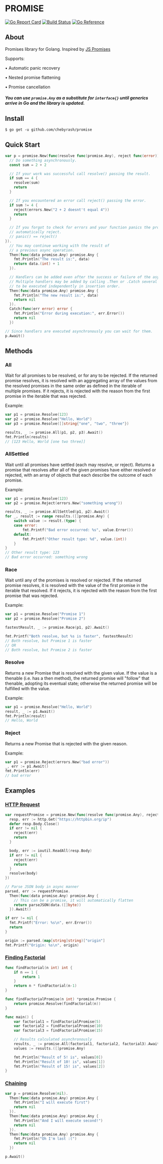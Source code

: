 # PROMISE
[![Go Report Card](https://goreportcard.com/badge/github.com/chebyrash/promise)](https://goreportcard.com/report/github.com/chebyrash/promise)
[![Build Status](https://travis-ci.org/chebyrash/promise.svg?branch=master)](https://travis-ci.org/chebyrash/promise)
[![Go Reference](https://pkg.go.dev/badge/github.com/chebyrash/promise.svg)](https://pkg.go.dev/github.com/chebyrash/promise)

## About
Promises library for Golang. Inspired by [JS Promises](https://developer.mozilla.org/en-US/docs/Web/JavaScript/Reference/Global_Objects/Promise)

Supports:

• Automatic panic recovery

• Nested promise flattening

• Promise cancellation

##### You can use `promise.Any` as a substitute for `interface{}` until generics arrive in Go and the library is updated.

## Install

    $ go get -u github.com/chebyrash/promise

## Quick Start
```go
var p = promise.New(func(resolve func(promise.Any), reject func(error)) {
  // Do something asynchronously.
  const sum = 2 + 2

  // If your work was successful call resolve() passing the result.
  if sum == 4 {
    resolve(sum)
    return
  }

  // If you encountered an error call reject() passing the error.
  if sum != 4 {
    reject(errors.New("2 + 2 doesnt't equal 4"))
    return
  }

  // If you forgot to check for errors and your function panics the promise will
  // automatically reject.
  // panic() == reject()
}).
  // You may continue working with the result of
  // a previous async operation.
  Then(func(data promise.Any) promise.Any {
    fmt.Println("The result is:", data)
    return data.(int) + 1
  }).

  // Handlers can be added even after the success or failure of the asynchronous operation.
  // Multiple handlers may be added by calling .Then or .Catch several times,
  // to be executed independently in insertion order.
  Then(func(data promise.Any) promise.Any {
    fmt.Println("The new result is:", data)
    return nil
  }).
  Catch(func(err error) error {
    fmt.Println("Error during execution:", err.Error())
    return nil
  })

// Since handlers are executed asynchronously you can wait for them.
p.Await()
```

## Methods

### All

Wait for all promises to be resolved, or for any to be rejected.
If the returned promise resolves, it is resolved with an aggregating array of the values from the resolved promises in the same order as defined in the iterable of multiple promises. If it rejects, it is rejected with the reason from the first promise in the iterable that was rejected.

Example:
```go
var p1 = promise.Resolve(123)
var p2 = promise.Resolve("Hello, World")
var p3 = promise.Resolve([]string{"one", "two", "three"})

results, _ := promise.All(p1, p2, p3).Await()
fmt.Println(results)
// [123 Hello, World [one two three]]
```

### AllSettled

Wait until all promises have settled (each may resolve, or reject).
Returns a promise that resolves after all of the given promises have either resolved or rejected, with an array of objects that each describe the outcome of each promise.

Example:
```go
var p1 = promise.Resolve(123)
var p2 = promise.Reject(errors.New("something wrong"))

results, _ := promise.AllSettled(p1, p2).Await()
for _, result := range results.([]promise.Any) {
    switch value := result.(type) {
    case error:
        fmt.Printf("Bad error occurred: %s", value.Error())
    default:
        fmt.Printf("Other result type: %d", value.(int))
    }
}
// Other result type: 123
// Bad error occurred: something wrong
```

### Race

Wait until any of the promises is resolved or rejected.
If the returned promise resolves, it is resolved with the value of the first promise in the iterable that resolved. If it rejects, it is rejected with the reason from the first promise that was rejected.

Example:
```go
var p1 = promise.Resolve("Promise 1")
var p2 = promise.Resolve("Promise 2")

fastestResult, _ := promise.Race(p1, p2).Await()

fmt.Printf("Both resolve, but %s is faster", fastestResult)
// Both resolve, but Promise 1 is faster
// OR
// Both resolve, but Promise 2 is faster
```

### Resolve

Returns a new Promise that is resolved with the given value. If the value is a thenable (i.e. has a then method), the returned promise will "follow" that thenable, adopting its eventual state; otherwise the returned promise will be fulfilled with the value.

Example:
```go
var p1 = promise.Resolve("Hello, World")
result, _ := p1.Await()
fmt.Println(result)
// Hello, World
```

### Reject

Returns a new Promise that is rejected with the given reason.

Example:
```go
var p1 = promise.Reject(errors.New("bad error"))
_, err := p1.Await()
fmt.Println(err)
// bad error
```

## Examples

### [HTTP Request](https://github.com/chebyrash/promise/blob/master/examples/http_request/main.go)
```go
var requestPromise = promise.New(func(resolve func(promise.Any), reject func(error)) {
  resp, err := http.Get("https://httpbin.org/ip")
  defer resp.Body.Close()
  if err != nil {
    reject(err)
    return
  }

  body, err := ioutil.ReadAll(resp.Body)
  if err != nil {
    reject(err)
    return
  }
  resolve(body)
})

// Parse JSON body in async manner
parsed, err := requestPromise.
  Then(func(data promise.Any) promise.Any {
    // This can be a promise, it will automatically flatten
    return parseJSON(data.([]byte))
  }).Await()

if err != nil {
  fmt.Printf("Error: %s\n", err.Error())
  return
}

origin := parsed.(map[string]string)["origin"]
fmt.Printf("Origin: %s\n", origin)
```

### [Finding Factorial](https://github.com/chebyrash/promise/blob/master/examples/factorial/main.go)

```go
func findFactorial(n int) int {
	if n == 1 {
		return 1
	}
	return n * findFactorial(n-1)
}

func findFactorialPromise(n int) *promise.Promise {
	return promise.Resolve(findFactorial(n))
}

func main() {
	var factorial1 = findFactorialPromise(5)
	var factorial2 = findFactorialPromise(10)
	var factorial3 = findFactorialPromise(15)

	// Results calculated asynchronously
	results, _ := promise.All(factorial1, factorial2, factorial3).Await()
	values := results.([]promise.Any)

	fmt.Println("Result of 5! is", values[0])
	fmt.Println("Result of 10! is", values[1])
	fmt.Println("Result of 15! is", values[2])
}
```

### [Chaining](https://github.com/Chebyrash/promise/blob/master/examples/http_request/main.go)
```go
var p = promise.Resolve(nil).
  Then(func(data promise.Any) promise.Any {
    fmt.Println("I will execute first")
    return nil
  }).
  Then(func(data promise.Any) promise.Any {
    fmt.Println("And I will execute second!")
    return nil
  }).
  Then(func(data promise.Any) promise.Any {
    fmt.Println("Oh I'm last :(")
    return nil
  })

p.Await()
```
